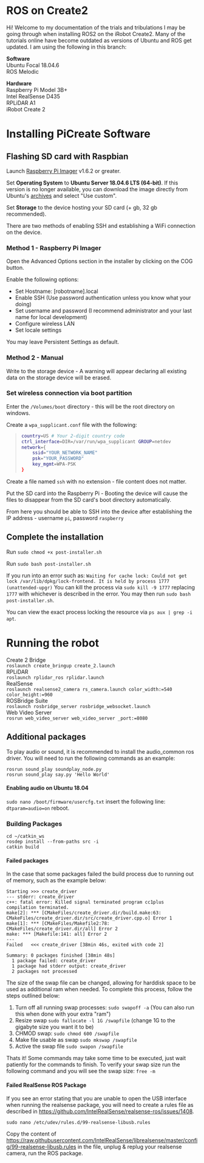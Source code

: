 
# ROS on Create2

Hi! Welcome to my documentation of the trials and tribulations I may be going through when installing ROS2 on the iRobot Create2. Many of the tutorials online have become outdated as versions of Ubuntu and ROS get updated. I am using the following in this branch:

**Software**  
Ubuntu Focal 18.04.6  
ROS Melodic  

**Hardware**  
Raspberry Pi Model 3B+  
Intel RealSense D435  
RPLiDAR A1  
iRobot Create 2  

# Installing PiCreate Software

## Flashing SD card with Raspbian

Launch [Raspberry Pi Imager](https://www.raspberrypi.com/software/) v1.6.2 or greater.

Set **Operating System** to **Ubuntu Server 18.04.6 LTS (64-bit)**. If this version is no longer available, you can download the image directly from Ubuntu's [archives](https://releases.ubuntu.com/18.04/) and select "Use custom".

Set **Storage** to the device hosting your SD card (+ gb, 32 gb recommended).

There are two methods of enabling SSH and establishing a WiFi connection on the device.

### Method 1 - Raspberry Pi Imager

Open the Advanced Options section in the installer by clicking on the COG button.

Enable the following options:

* Set Hostname: [robotname].local
* Enable SSH (Use password authentication unless you know what your doing)
* Set username and password (I recommend administrator and your last name for local development)
* Configure wireless LAN
* Set locale settings

You may leave Persistent Settings as default.

### Method 2 - Manual 

Write to the storage device - A warning will appear declaring all existing data on the storage device will be erased.

### Set wireless connection via boot partition

Enter the `/Volumes/boot` directory - this will be the root directory on windows.

Create a `wpa_supplicant.conf` file with the following:

> ```bash
> country=US # Your 2-digit country code
> ctrl_interface=DIR=/var/run/wpa_supplicant GROUP=netdev
> network={
>     ssid="YOUR_NETWORK_NAME"
>     psk="YOUR_PASSWORD"
>     key_mgmt=WPA-PSK
> }
> ```

Create a file named `ssh` with no extension - file content does not matter.

Put the SD card into the Raspberry Pi - Booting the device will cause the files to disappear from the SD card's boot directory automatically.

From here you should be able to SSH into the device after establishing the IP address - username `pi`, password `raspberry`

## Complete the installation

Run `sudo chmod +x post-installer.sh`

Run `sudo bash post-installer.sh`

If you run into an error such as:
`Waiting for cache lock: Could not get lock /var/lib/dpkg/lock-frontend. It is held by process 1777 (unattended-upgr)`
You can kill the process via `sudo kill -9 1777` replacing `1777` with whichever is described in the error.  You may then run `sudo bash post-installer.sh`.

You can view the exact process locking the resource via `ps aux | grep -i apt`.

# Running the robot

Create 2 Bridge  
`roslaunch create_bringup create_2.launch`  
RPLiDAR  
`roslaunch rplidar_ros rplidar.launch`  
RealSense  
`roslaunch realsense2_camera rs_camera.launch color_width:=540 color_height:=960`  
ROSBridge Suite  
`roslaunch rosbridge_server rosbridge_websocket.launch`  
Web Video Server  
`rosrun web_video_server web_video_server _port:=8080`  

## Additional packages

To play audio or sound, it is recommended to install the audio_common ros driver.  You will need to run the following commands as an example:

```
rosrun sound_play soundplay_node.py
rosrun sound_play say.py 'Hello World'
```

#### Enabling audio on Ubuntu 18.04

`sudo nano /boot/firmware/usercfg.txt`
insert the following line:
`dtparam=audio=on`
reboot.

### Building Packages

```
cd ~/catkin_ws
rosdep install --from-paths src -i  
catkin build
```

#### Failed packages

In the case that some packages failed the build process due to running out of memory, such as the example below:
```
Starting >>> create_driver
--- stderr: create_driver
c++: fatal error: Killed signal terminated program cc1plus
compilation terminated.
make[2]: *** [CMakeFiles/create_driver.dir/build.make:63: CMakeFiles/create_driver.dir/src/create_driver.cpp.o] Error 1
make[1]: *** [CMakeFiles/Makefile2:78: CMakeFiles/create_driver.dir/all] Error 2
make: *** [Makefile:141: all] Error 2
---
Failed   <<< create_driver [38min 46s, exited with code 2]

Summary: 0 packages finished [38min 48s]
  1 package failed: create_driver
  1 package had stderr output: create_driver
  2 packages not processed
  ```
  The size of the swap file can be changed, allowing for harddisk space to  be used as additional ram when needed.  To complete this process, follow the steps outlined below:
  1. Turn off all running swap processes: `sudo swapoff -a` (You can also run this when done with your extra "ram")
  2. Resize swap `sudo fallocate -l 1G /swapfile` (change 1G to the gigabyte size you want it to be)
  3. CHMOD swap: `sudo chmod 600 /swapfile`
  4. Make file usable as swap `sudo mkswap /swapfile`
  5. Active the swap file `sudo swapon /swapfile`
  
Thats it! Some commands may take some time to be executed, just wait patiently for the commands to finish.
To verify your swap size run the following command and you will see the swap size: `free -m`

#### Failed RealSense ROS Package

If you see an error stating that you are unable to open the USB interface when running the realsense package, you will need to create a rules file as described in https://github.com/IntelRealSense/realsense-ros/issues/1408. 

`sudo nano /etc/udev/rules.d/99-realsense-libusb.rules`

Copy the content of https://raw.githubusercontent.com/IntelRealSense/librealsense/master/config/99-realsense-libusb.rules in the file, unplug & replug your realsense camera, run the ROS package.
